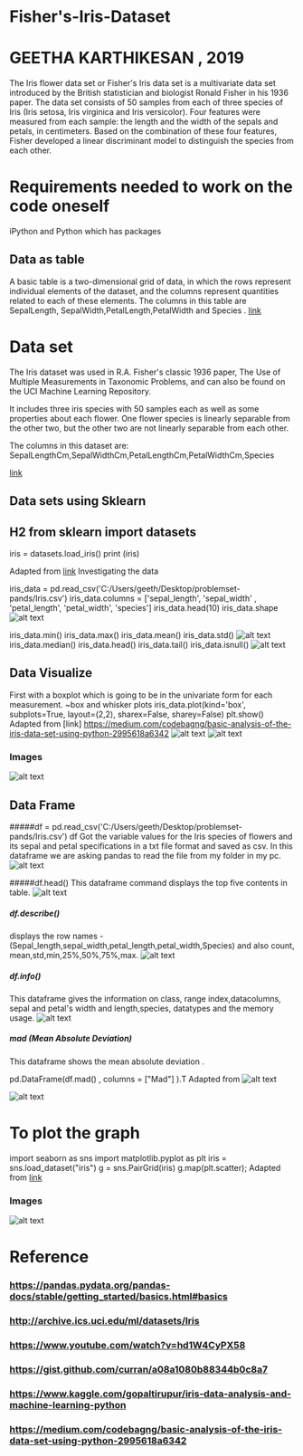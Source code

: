 # Fisher's-Iris-Dataset
# GEETHA KARTHIKESAN , 2019
The Iris flower data set or
Fisher's Iris data set is a multivariate data set 
introduced by the British statistician and biologist Ronald Fisher in his 1936 paper.
The data set consists of 50 samples from each of three species of Iris (Iris setosa, Iris virginica and Iris versicolor). Four features were measured from each sample: the length and the width of the sepals and petals, in centimeters.
Based on the combination of these four features, Fisher developed a linear discriminant model to distinguish the species from each other.

# Requirements needed to work on the code oneself
  iPython and Python which has packages 
## Data as table  ##
   A basic table is a two-dimensional grid of data, 
in which the rows represent individual elements of the dataset,
and the columns represent quantities related to each of these elements.
The columns in this table are SepalLength, SepalWidth,PetalLength,PetalWidth and Species .
[link](https://github.com/geetharamson/Fisher-s-Iris-Dataset/blob/master/iris.csv)


# Data set #
The Iris dataset was used in R.A. Fisher's classic 1936 paper, The Use of Multiple Measurements in Taxonomic Problems, and can also be found on the UCI Machine Learning Repository.

It includes three iris species with 50 samples each as well as some properties about each flower. One flower species is linearly separable from the other two, but the other two are not linearly separable from each other.

The columns in this dataset are:
SepalLengthCm,SepalWidthCm,PetalLengthCm,PetalWidthCm,Species

[link](https://github.com/geetharamson/Fisher-s-Iris-Dataset/blob/master/iris%20series.JPG)

## Data sets using Sklearn ##  

## H2 from sklearn import datasets  
 iris = datasets.load_iris() 
  print (iris) 
    
Adapted from [link](https://scikit-learn.org/stable/tutorial/basic/tutorial.html)
 Investigating the data
 
  
  iris_data = pd.read_csv('C:/Users/geeth/Desktop/problemset-pands/Iris.csv')
  iris_data.columns = ['sepal_length', 'sepal_width' , 'petal_length', 'petal_width', 'species']
  iris_data.head(10)
  iris_data.shape  
  ![alt text](https://github.com/geetharamson/Fisher-s-Iris-Dataset/blob/master/data.JPG)
   
   iris_data.min()
   iris_data.max()
   iris_data.mean()
   iris_data.std()
   ![alt text](https://github.com/geetharamson/Fisher-s-Iris-Dataset/blob/master/data1.JPG)
    iris_data.median()
    iris_data.head()
    iris_data.tail()
    iris_data.isnull()
   ![alt text](https://github.com/geetharamson/Fisher-s-Iris-Dataset/blob/master/data2.JPG)
   
 ##  Data Visualize 

First with a boxplot which is going to be in the univariate form for each measurement. 
   ~box and whisker plots
   iris_data.plot(kind='box', subplots=True, layout=(2,2), sharex=False, sharey=False)
   plt.show()
   Adapted from  [link] https://medium.com/codebagng/basic-analysis-of-the-iris-data-set-using-python-2995618a6342
     ![alt text](https://github.com/geetharamson/Fisher-s-Iris-Dataset/blob/master/data3.JPG)
     ![alt text](https://github.com/geetharamson/Fisher-s-Iris-Dataset/blob/master/plot.JPG)
     
### Images ###
![alt text]( https://github.com/geetharamson/Fisher-s-Iris-Dataset/blob/master/iris%20array.jpg)
## Data Frame ## 
#####df = pd.read_csv('C:/Users/geeth/Desktop/problemset-pands/Iris.csv')
df
  Got the variable values for the Iris species of flowers and its sepal and petal specifications in a txt file format
  and saved as csv. In this dataframe we are asking pandas to read the file from my folder in my pc.
![alt text](https://github.com/geetharamson/Fisher-s-Iris-Dataset/blob/master/df.JPG)

#####df.head()
  This dataframe command displays the top five contents in table.
![alt text](https://github.com/geetharamson/Fisher-s-Iris-Dataset/blob/master/df1.JPG)

##### df.describe()
displays the row names -(Sepal_length,sepal_width,petal_length,petal_width,Species) and also count, mean,std,min,25%,50%,75%,max.
![alt text](https://github.com/geetharamson/Fisher-s-Iris-Dataset/blob/master/df1.JPG)

##### df.info()
 This dataframe gives the information on class, range index,datacolumns, sepal and petal's width and length,species, datatypes and the memory usage.
![alt text](https://github.com/geetharamson/Fisher-s-Iris-Dataset/blob/master/df2.JPG)

##### mad (Mean Absolute Deviation)
 This dataframe shows the mean absolute deviation .
 
 pd.DataFrame(df.mad() , columns = ["Mad"] ).T 
Adapted from ![alt text](https://stackoverflow.com/a/38546205)

![alt text](https://github.com/geetharamson/Fisher-s-Iris-Dataset/blob/master/df4.JPG)

# To plot the graph 
import seaborn as sns
import matplotlib.pyplot as plt
iris = sns.load_dataset("iris")
g = sns.PairGrid(iris)
g.map(plt.scatter);
Adapted from [ link](http://seaborn.pydata.org)
### Images
![alt text](https://github.com/geetharamson/Fisher-s-Iris-Dataset/blob/master/Iris%20graph1.PNG)



# Reference 
### https://pandas.pydata.org/pandas-docs/stable/getting_started/basics.html#basics
### http://archive.ics.uci.edu/ml/datasets/Iris
### https://www.youtube.com/watch?v=hd1W4CyPX58
### https://gist.github.com/curran/a08a1080b88344b0c8a7
### https://www.kaggle.com/gopaltirupur/iris-data-analysis-and-machine-learning-python
### https://medium.com/codebagng/basic-analysis-of-the-iris-data-set-using-python-2995618a6342
